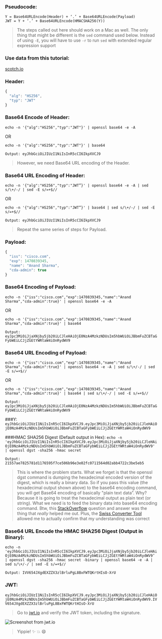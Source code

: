### Pseudocode: 
```
Y = Base64URLEncode(Header) + ‘.’ + Base64URLEncode(Payload)
JWT = Y + ‘.’ + Base64URLEncode(HMACSHA256(Y))
```
> The steps called out here should work on a Mac as well. The only thing that might be different is the `sed` command used below. Instead of using `-E`, you will have to use `-r` to run `sed` with extended regular expression support

### Use data from this tutorial:
[scotch.io](https://scotch.io/tutorials/the-anatomy-of-a-json-web-token)

### Header:
```javascript
{
  "alg": "HS256",
  "typ": "JWT"
}
```

### Base64 Encode of Header:
`echo -n '{"alg":"HS256","typ":"JWT"}' | openssl base64 -e -A`

OR

`echo -n '{"alg":"HS256","typ":"JWT"}' | base64`

`Output: eyJhbGciOiJIUzI1NiIsInR5cCI6IkpXVCJ9`

> However, we need Base64 URL encoding of the Header.

### Base64 URL Encoding of Header:
`echo -n '{"alg":"HS256","typ":"JWT”}' | openssl base64 -e -A | sed s/\+/-/ | sed -E s/=+$//`

OR

`echo -n '{"alg":"HS256","typ":"JWT”}' | base64 | sed s/\+/-/ | sed -E s/=+$//`

`Output: eyJhbGciOiJIUzI1NiIsInR5cCI6IkpXVCJ9`

> Repeat the same series of steps for Payload.

### Payload:
```javascript
{
  "iss": "cisco.com",
  "exp": 1470839345,
  "name": "Anand Sharma",
  "cda-admin": true
}
```

### Base64 Encoding of Payload:
`echo -n '{"iss":"cisco.com","exp":1470839345,"name":"Anand Sharma","cda-admin":true}' | openssl base64 -e -A`

OR

`echo -n '{"iss":"cisco.com","exp":1470839345,"name":"Anand Sharma","cda-admin":true}' | base64`

`Output: eyJpc3MiOiJjaXNjby5jb20iLCJleHAiOjE0NzA4MzkzNDUsIm5hbWUiOiJBbmFuZCBTaGFybWEiLCJjZGEtYWRtaW4iOnRydWV9`

### Base64 URL Encoding of Payload:
`echo -n '{"iss":"cisco.com","exp":1470839345,"name":"Anand Sharma","cda-admin":true}' | openssl base64 -e -A | sed s/\+/-/ | sed -E s/=+$//`

OR

`echo -n '{"iss":"cisco.com","exp":1470839345,"name":"Anand Sharma","cda-admin":true}' | base64 | sed s/\+/-/ | sed -E s/=+$//`

`Output: eyJpc3MiOiJjaXNjby5jb20iLCJleHAiOjE0NzA4MzkzNDUsIm5hbWUiOiJBbmFuZCBTaGFybWEiLCJjZGEtYWRtaW4iOnRydWV9`

###Y:
`eyJhbGciOiJIUzI1NiIsInR5cCI6IkpXVCJ9.eyJpc3MiOiJjaXNjby5jb20iLCJleHAiOjE0NzA4MzkzNDUsIm5hbWUiOiJBbmFuZCBTaGFybWEiLCJjZGEtYWRtaW4iOnRydWV9`

###HMAC SHA256 Digest (Default output in Hex):
`echo -n 'eyJhbGciOiJIUzI1NiIsInR5cCI6IkpXVCJ9.eyJpc3MiOiJjaXNjby5jb20iLCJleHAiOjE0NzA4MzkzNDUsIm5hbWUiOiJBbmFuZCBTaGFybWEiLCJjZGEtYWRtaW4iOnRydWV9' | openssl dgst -sha256 -hmac secret`

`Output: 21557ae7825781d1176595f7ce506b96e3e02fc0711564d02abb4722c3be5eb5`

> This is where the problem starts. What we forget is that the openssl dgst command is dumping the hexadecimal encoded version of the digest, which is really a binary data. So if you pass this value (the hexadecimal output shown above) to the base64 encoding command, you will get Base64 encoding of basically "plain text data”. Why? Because it is going to treat the hexadecimal output as plain text (or string). What we need is to feed the binary data into base64 encoding command. Btw, this [StackOverflow](http://stackoverflow.com/questions/32188149/difference-between-cryptojs-enc-base64-stringify-and-normal-base64-encryption) question and answer was the thing that _really_ helped me out. Plus, the [Swiss Converter Tool](http://www.percederberg.net/tools/text_converter.html) allowed me to actually confirm that my understanding was correct

### Base64 URL Encode the HMAC SHA256 Digest (Output in Binary):
`echo -n 'eyJhbGciOiJIUzI1NiIsInR5cCI6IkpXVCJ9.eyJpc3MiOiJjaXNjby5jb20iLCJleHAiOjE0NzA4MzkzNDUsIm5hbWUiOiJBbmFuZCBTaGFybWEiLCJjZGEtYWRtaW4iOnRydWV9’ | openssl dgst -sha256 -hmac secret -binary | openssl base64 -e -A | sed s/\+/-/ | sed -E s/=+$//`

`Output: IVV654JXgdEXZZX3zlBrluPgL8BxFWTQKrtHIsO-XrU`

### JWT:
`eyJhbGciOiJIUzI1NiIsInR5cCI6IkpXVCJ9.eyJpc3MiOiJjaXNjby5jb20iLCJleHAiOjE0NzA4MzkzNDUsIm5hbWUiOiJBbmFuZCBTaGFybWEiLCJjZGEtYWRtaW4iOnRydWV9.IVV654JXgdEXZZX3zlBrluPgL8BxFWTQKrtHIsO-XrU`

> Go to [jwt.io](http://jwt.io) and verify the JWT token, including the signature. 

![Screenshot from jwt.io](https://raw.githubusercontent.com/indrayam/media-files/master/jwt-token-verification.jpg)

> Yippie! :sparkles: :boom: :smile: